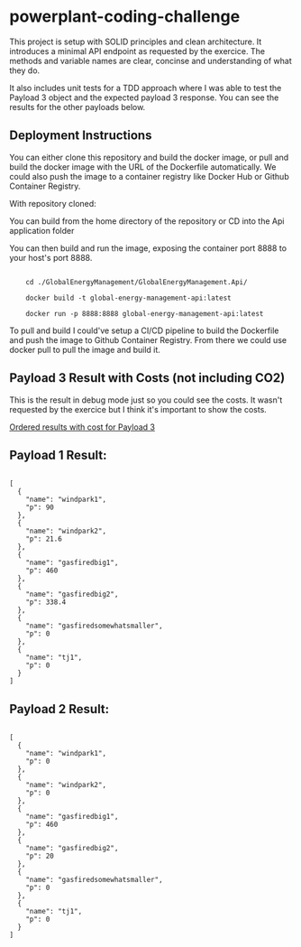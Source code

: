 # powerplant-coding-challenge

This project is setup with SOLID principles and clean architecture. It introduces a minimal API endpoint as requested by the exercice. The methods and variable names are clear, concinse and understanding of what they do.

It also includes unit tests for a TDD approach where I was able to test the Payload 3 object and the expected payload 3 response. You can see the results for the other payloads below.


## Deployment Instructions

You can either clone this repository and build the docker image, or pull and build the docker image with the URL of the Dockerfile automatically. We could also push the image to a container registry like Docker Hub or Github Container Registry.

With repository cloned:

You can build from the home directory of the repository or CD into the Api application folder

You can then build and run the image, exposing the container port 8888 to your host's port 8888.


```

	cd ./GlobalEnergyManagement/GlobalEnergyManagement.Api/
	
	docker build -t global-energy-management-api:latest
	
	docker run -p 8888:8888 global-energy-management-api:latest

```


To pull and build I could've setup a CI/CD pipeline to build the Dockerfile and push the image to Github Container Registry. From there we could use docker pull to pull the image and build it.

## Payload 3 Result with Costs (not including CO2)

This is the result in debug mode just so you could see the costs. It wasn't requested by the exercice but I think it's important to show the costs.


[Ordered results with cost for Payload 3](/docs/ordered-results-by-cost-in-unit-test.png)


## Payload 1 Result:

```

[
  {
    "name": "windpark1",
    "p": 90
  },
  {
    "name": "windpark2",
    "p": 21.6
  },
  {
    "name": "gasfiredbig1",
    "p": 460
  },
  {
    "name": "gasfiredbig2",
    "p": 338.4
  },
  {
    "name": "gasfiredsomewhatsmaller",
    "p": 0
  },
  {
    "name": "tj1",
    "p": 0
  }
]

```

## Payload 2 Result:

```

[
  {
    "name": "windpark1",
    "p": 0
  },
  {
    "name": "windpark2",
    "p": 0
  },
  {
    "name": "gasfiredbig1",
    "p": 460
  },
  {
    "name": "gasfiredbig2",
    "p": 20
  },
  {
    "name": "gasfiredsomewhatsmaller",
    "p": 0
  },
  {
    "name": "tj1",
    "p": 0
  }
]

```